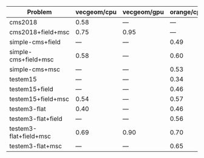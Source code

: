 | Problem                | vecgeom/cpu | vecgeom/gpu | orange/cpu | orange/gpu |
| ---------------------- | ----------- | ----------- | ---------- | ---------- |
| cms2018                |        0.58 |           — |          — |          — |
| cms2018+field+msc      |        0.75 |        0.95 |          — |          — |
| simple-cms+field       |           — |           — |       0.49 |          — |
| simple-cms+field+msc   |        0.58 |           — |       0.60 |          — |
| simple-cms+msc         |           — |           — |       0.53 |          — |
| testem15               |           — |           — |       0.34 |          — |
| testem15+field         |           — |           — |       0.46 |       0.55 |
| testem15+field+msc     |        0.54 |           — |       0.57 |          — |
| testem3-flat           |        0.40 |           — |       0.46 |          — |
| testem3-flat+field     |           — |           — |       0.56 |          — |
| testem3-flat+field+msc |        0.69 |        0.90 |       0.70 |       0.79 |
| testem3-flat+msc       |           — |           — |       0.65 |          — |
